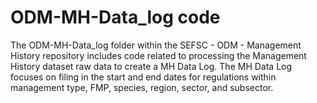 # ODM-MH-Data_log code

The ODM-MH-Data_log folder within the SEFSC - ODM - Management History repository includes code related to processing the Management History dataset raw data to create a MH Data Log. The MH Data Log focuses on filing in the start and end dates for regulations within management type, FMP, species, region, sector, and subsector.

